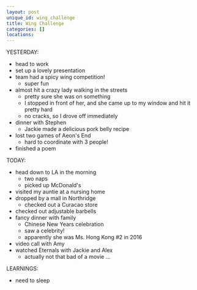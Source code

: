 ```yaml
---
layout: post
unique_id: wing_challenge
title: Wing Challenge
categories: []
locations: 
---
```


YESTERDAY:
* head to work
* set up a lovely presentation
* team had a spicy wing competition!
  * super fun
* almost hit a crazy lady walking in the streets
  * pretty sure she was on something
  * I stopped in front of her, and she came up to my window and hit it pretty hard
  * no cracks, so I drove off immediately
* dinner with Stephen
  * Jackie made a delicious pork belly recipe
* lost two games of Aeon's End
  * hard to coordinate with 3 people!
* finished a poem

TODAY:
* head down to LA in the morning
  * two naps
  * picked up McDonald's
* visited my auntie at a nursing home
* dropped by a mall in Northridge
  * checked out a Curacao store
* checked out adjustable barbells
* fancy dinner with family
  * Chinese New Years celebration
  * saw a celebrity!
  * apparently she was Ms. Hong Kong #2 in 2016
* video call with Amy
* watched Eternals with Jackie and Alex
  * actually not that bad of a movie ...

LEARNINGS:
* need to sleep
